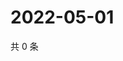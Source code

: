 # 2022-05-01

共 0 条

<!-- BEGIN WEIBO -->
<!-- 最后更新时间 Sun May 01 2022 05:14:13 GMT+0800 (China Standard Time) -->

<!-- END WEIBO -->
